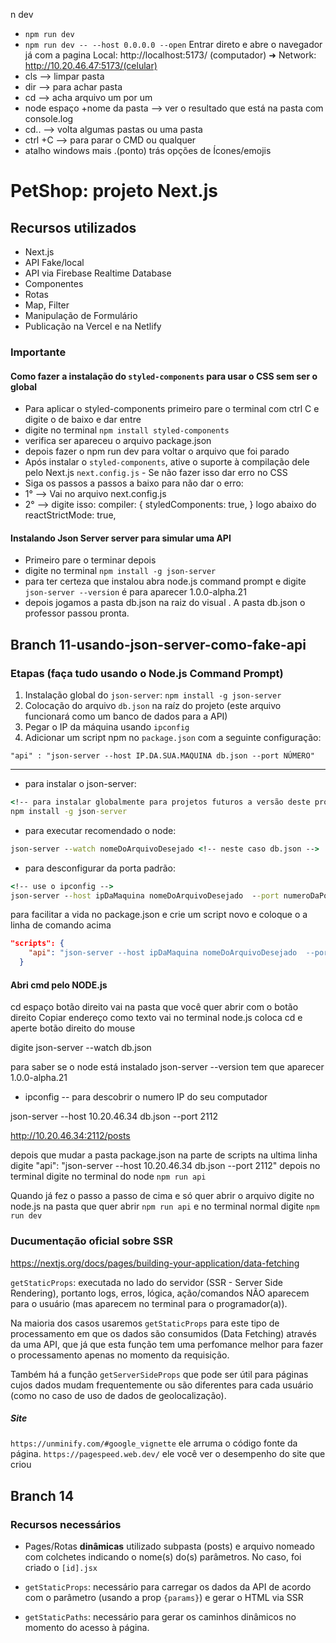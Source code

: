 n dev

- `npm run dev`
- `npm run dev -- --host 0.0.0.0 --open` Entrar direto e abre o navegador já com a pagina
  Local: http://localhost:5173/ (computador) ➜ Network: http://10.20.46.47:5173/(celular)
- cls --> limpar pasta
- dir --> para achar pasta
- cd --> acha arquivo um por um
- node espaço +nome da pasta --> ver o resultado que está na pasta com console.log
- cd.. --> volta algumas pastas ou uma pasta
- ctrl +C --> para parar o CMD ou qualquer
- atalho windows mais .(ponto) trás opções de Ícones/emojis

# PetShop: projeto Next.js

## Recursos utilizados

- Next.js
- API Fake/local
- API via Firebase Realtime Database
- Componentes
- Rotas
- Map, Filter
- Manipulação de Formulário
- Publicação na Vercel e na Netlify

### Importante

#### Como fazer a instalação do `styled-components` para usar o CSS sem ser o global

- Para aplicar o styled-components primeiro pare o terminal com ctrl C e digite o de baixo e dar entre
- digite no terminal `npm install styled-components`
- verifica ser apareceu o arquivo package.json
- depois fazer o npm run dev para voltar o arquivo que foi parado
- Após instalar o `styled-components`, ative o suporte à compilação dele pelo Next.js `next.config.js` - Se não fazer isso dar erro no CSS
- Siga os passos a passos a baixo para não dar o erro:
- 1° --> Vai no arquivo next.config.js
- 2° --> digite isso:
  compiler: {
  styledComponents: true,
  } logo abaixo do reactStrictMode: true,

#### Instalando Json Server server para simular uma API

- Primeiro pare o terminar depois
- digite no terminal `npm install -g json-server`
- para ter certeza que instalou abra node.js command prompt e digite `json-server --version` é para aparecer 1.0.0-alpha.21
- depois jogamos a pasta db.json na raiz do visual . A pasta db.json o professor passou pronta.

## Branch 11-usando-json-server-como-fake-api

### Etapas (faça tudo usando o Node.js Command Prompt)

1. Instalação global do `json-server`: `npm install -g json-server`
2. Colocação do arquivo `db.json` na raíz do projeto (este arquivo funcionará como um banco de dados para a API)
3. Pegar o IP da máquina usando `ipconfig`
4. Adicionar um script npm no `package.json` com a seguinte configuração:

`"api" : "json-server --host IP.DA.SUA.MAQUINA db.json --port NÚMERO"`

---

- para instalar o json-server:

```cmd
<!-- para instalar globalmente para projetos futuros a versão deste projeto 1.0.0 alpha.21 -->
npm install -g json-server
```

- para executar recomendado o node:

```cmd
json-server --watch nomeDoArquivoDesejado <!-- neste caso db.json -->
```

- para desconfigurar da porta padrão:

```cmd
<!-- use o ipconfig -->
json-server --host ipDaMaquina nomeDoArquivoDesejado  --port numeroDaPorta
```

para facilitar a vida no package.json e crie um script novo e coloque o a linha de comando acima

```json
"scripts": {
    "api": "json-server --host ipDaMaquina nomeDoArquivoDesejado  --port numeroDaPorta"
  }
```

#### Abri cmd pelo NODE.js

cd espaço botão direito vai na pasta que você quer abrir com o botão direito Copiar endereço como texto
vai no terminal node.js
coloca cd e aperte botão direito do mouse

digite json-server --watch db.json

para saber se o node está instalado json-server --version tem que aparecer 1.0.0-alpha.21

- ipconfig -- para descobrir o numero IP do seu computador

json-server --host 10.20.46.34 db.json --port 2112

http://10.20.46.34:2112/posts

depois que mudar a pasta package.json na parte de scripts na ultima linha digite "api": "json-server --host 10.20.46.34 db.json --port 2112" depois no terminal digite no terminal do node `npm run api`

Quando já fez o passo a passo de cima e só quer abrir o arquivo digite no node.js na pasta que quer abrir `npm run api` e no terminal normal digite `npm run dev`

### Ducumentação oficial sobre SSR

https://nextjs.org/docs/pages/building-your-application/data-fetching

`getStaticProps`: executada no lado do servidor (SSR - Server Side Rendering), portanto logs, erros, lógica, ação/comandos NÃO aparecem para o usuário (mas aparecem no terminal para o programador(a)).

Na maioria dos casos usaremos `getStaticProps` para este tipo de processamento em que os dados são consumidos (Data Fetching) através da uma API, que já que esta função tem uma perfomance melhor para fazer o processamento apenas no momento da requisição.

Também há a função `getServerSideProps` que pode ser útil para páginas cujos dados mudam frequentemente ou são diferentes para cada usuário (como no caso de uso de dados de geolocalização).

##### Site

`https://unminify.com/#google_vignette` ele arruma o código fonte da página.
`https://pagespeed.web.dev/` ele você ver o desempenho do site que criou

## Branch 14

### Recursos necessários

- Pages/Rotas **dinâmicas** utilizado subpasta (posts) e arquivo nomeado com colchetes indicando o nome(s) do(s) parâmetros. No caso, foi criado o `[id].jsx`

- `getStaticProps`: necessário para carregar os dados da API de acordo com o parâmetro (usando a prop `{params}`) e gerar o HTML via SSR

- `getStaticPaths`: necessário para gerar os caminhos dinâmicos no momento do acesso à página.
